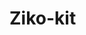 # Ziko-kit

<!--
rendering :
   - CSR ✅
   - SSG ☑
   - SSR ❌
   - ISR ❌
routing : file-based 
build : vite 
cli : ziko start ... 

partial hydration  

inquirer + picocolors 

To Do

 i18n
 search
 sitemap
 auth
-->